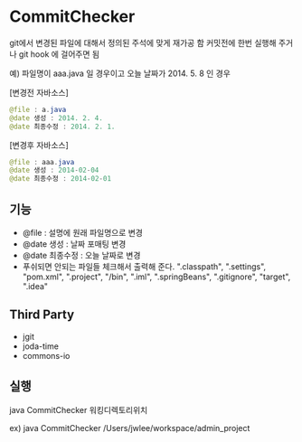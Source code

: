 CommitChecker
======
git에서 변경된 파일에 대해서 정의된 주석에 맞게 재가공 함
커밋전에 한번 실행해 주거나 git hook 에 걸어주면 됨

예) 파일명이 aaa.java 일 경우이고 오늘 날짜가 2014. 5. 8 인 경우

[변경전 자바소스]
```java
@file : a.java
@date 생성 : 2014. 2. 4.
@date 최종수정 : 2014. 2. 1.
```
[변경후 자바소스]
```java
@file : aaa.java
@date 생성 : 2014-02-04
@date 최종수정 : 2014-02-01
```
기능
----
* @file :  설명에 원래 파일명으로 변경
* @date 생성 : 날짜 포매팅 변경
* @date 최종수정 : 오늘 날짜로 변경
* 푸쉬되면 안되는 파일들 체크해서 출력해 준다. ".classpath", ".settings", "pom.xml", ".project", "/bin", ".iml", ".springBeans", ".gitignore", "target", ".idea"


Third Party
-----------
* jgit
* joda-time
* commons-io

실행
----
java CommitChecker 워킹디렉토리위치

ex) java CommitChecker /Users/jwlee/workspace/admin_project


